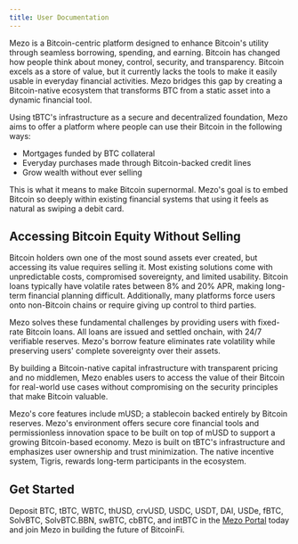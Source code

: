 ```yaml
---
title: User Documentation
---
```


​Mezo is a Bitcoin-centric platform designed to enhance Bitcoin's utility through seamless borrowing, spending, and earning. Bitcoin has changed how people think about money, control, security, and transparency. Bitcoin excels as a store of value, but it currently lacks the tools to make it easily usable in everyday financial activities. Mezo bridges this gap by creating a Bitcoin-native ecosystem that transforms BTC from a static asset into a dynamic financial tool.

Using tBTC's infrastructure as a secure and decentralized foundation, Mezo aims to offer a platform where people can use their Bitcoin in the following ways: 

- Mortgages funded by BTC collateral
- Everyday purchases made through Bitcoin-backed credit lines
- Grow wealth without ever selling

This is what it means to make Bitcoin supernormal. Mezo's goal is to embed Bitcoin so deeply within existing financial systems that using it feels as natural as swiping a debit card.

## Accessing Bitcoin Equity Without Selling

Bitcoin holders own one of the most sound assets ever created, but accessing its value requires selling it. Most existing solutions come with unpredictable costs, compromised sovereignty, and limited usability. Bitcoin loans typically have volatile rates between 8% and 20% APR, making long-term financial planning difficult. Additionally, many platforms force users onto non-Bitcoin chains or require giving up control to third parties.

Mezo solves these fundamental challenges by providing users with fixed-rate Bitcoin loans. All loans are issued and settled onchain, with 24/7 verifiable reserves. Mezo's borrow feature eliminates rate volatility while preserving users' complete sovereignty over their assets. 

By building a Bitcoin-native capital infrastructure with transparent pricing and no middlemen, Mezo enables users to access the value of their Bitcoin for real-world use cases without compromising on the security principles that make Bitcoin valuable.

Mezo's core features include mUSD; a stablecoin backed entirely by Bitcoin reserves. Mezo's environment offers secure core financial tools and permissionless innovation space to be built on top of mUSD to support a growing Bitcoin-based economy. Mezo is built on tBTC's infrastructure and emphasizes user ownership and trust minimization. The native incentive system, Tigris, rewards long-term participants in the ecosystem.

## Get Started

Deposit BTC, tBTC, WBTC, thUSD, crvUSD, USDC, USDT, DAI, USDe, fBTC, SolvBTC, SolvBTC.BBN, swBTC, cbBTC, and intBTC in the [Mezo Portal](https://mezo.org/hodl) today and join Mezo in building the future of BitcoinFi.
